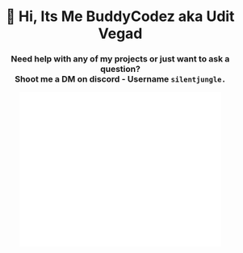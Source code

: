 <h1 align="center">👋 Hi, Its Me BuddyCodez aka Udit Vegad</h1>
<h3 align="center">Need help with any of my projects or just want to ask a question?<br>Shoot me a DM on discord - Username <code>silentjungle.</code></h3>

<p align="center">
  <img align="center" src="/github-metrics.svg" alt="Metrics" width="400">
</p>

